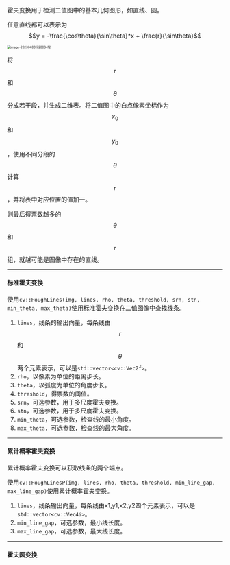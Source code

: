 霍夫变换用于检测二值图中的基本几何图形，如直线、圆。

任意直线都可以表示为$$y = -\frac{\cos\theta}{\sin\theta}*x + \frac{r}{\sin\theta}$$

<img src="./../../../../999.Asset/image-20230403172003412.png" alt="image-20230403172003412" style="zoom: 50%;" />

将$$r$$和$$\theta$$分成若干段，并生成二维表。将二值图中的白点像素坐标作为$$x_0$$和$$y_0$$，使用不同分段的$$\theta$$计算$$r$$，并将表中对应位置的值加一。

则最后得票数越多的$$\theta$$和$$r$$组，就越可能是图像中存在的直线。

---

#### 标准霍夫变换

使用`cv::HoughLines(img, lines, rho, theta, threshold, srn, stn, min_theta, max_theta)`使用标准霍夫变换在二值图像中查找线条。

1. `lines`，线条的输出向量，每条线由$$r$$和$$\theta$$两个元素表示，可以是`std::vector<cv::Vec2f>`。
2. `rho`，以像素为单位的距离步长。
3. `theta`，以弧度为单位的角度步长。
4. `threshold`，得票数的阈值。 
5. `srn`，可选参数，用于多尺度霍夫变换。
6. `stn`，可选参数，用于多尺度霍夫变换。
7. `min_theta`，可选参数，检查线的最小角度。
8. `max_theta`，可选参数，检查线的最大角度。

---

#### 累计概率霍夫变换

累计概率霍夫变换可以获取线条的两个端点。

使用`cv::HoughLinesP(img, lines, rho, theta, threshold, min_line_gap, max_line_gap)`使用累计概率霍夫变换。

1. `lines`，线条输出向量，每条线由x1,y1,x2,y2四个元素表示，可以是`std::vector<cv::Vec4i>`。
2. `min_line_gap`，可选参数，最小线长度。
3. `max_line_gap`，可选参数，最大线长度。

---

#### 霍夫圆变换

